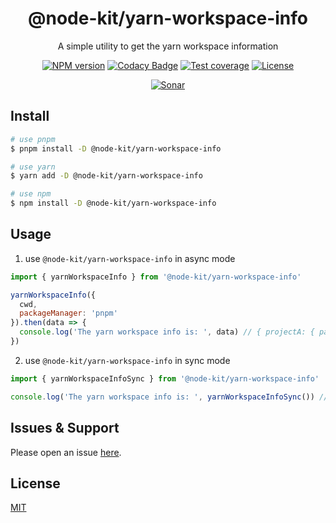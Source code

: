 <div style="text-align: center;" align="center">

# @node-kit/yarn-workspace-info

A simple utility to get the yarn workspace information

[![NPM version][npm-image]][npm-url]
[![Codacy Badge][codacy-image]][codacy-url]
[![Test coverage][codecov-image]][codecov-url]
[![License][license-image]][license-url]

[![Sonar][sonar-image]][sonar-url]

</div>

## Install

```bash
# use pnpm
$ pnpm install -D @node-kit/yarn-workspace-info

# use yarn
$ yarn add -D @node-kit/yarn-workspace-info

# use npm
$ npm install -D @node-kit/yarn-workspace-info
```

## Usage

1. use `@node-kit/yarn-workspace-info` in async mode

```js
import { yarnWorkspaceInfo } from '@node-kit/yarn-workspace-info'

yarnWorkspaceInfo({
  cwd,
  packageManager: 'pnpm'
}).then(data => {
  console.log('The yarn workspace info is: ', data) // { projectA: { path: 'packages/projectA' } }
})
```

2. use `@node-kit/yarn-workspace-info` in sync mode

```js
import { yarnWorkspaceInfoSync } from '@node-kit/yarn-workspace-info'

console.log('The yarn workspace info is: ', yarnWorkspaceInfoSync()) // { projectA: { path: 'packages/projectA' } }
```

## Issues & Support

Please open an issue [here](https://github.com/saqqdy/node-kit/issues).

## License

[MIT](LICENSE)

[npm-image]: https://img.shields.io/npm/v/@node-kit/yarn-workspace-info.svg?style=flat-square
[npm-url]: https://npmjs.org/package/@node-kit/yarn-workspace-info
[codacy-image]: https://app.codacy.com/project/badge/Grade/f70d4880e4ad4f40aa970eb9ee9d0696
[codacy-url]: https://www.codacy.com/gh/saqqdy/@node-kit/yarn-workspace-info/dashboard?utm_source=github.com&utm_medium=referral&utm_content=saqqdy/@node-kit/yarn-workspace-info&utm_campaign=Badge_Grade
[codecov-image]: https://img.shields.io/codecov/c/github/saqqdy/@node-kit/yarn-workspace-info.svg?style=flat-square
[codecov-url]: https://codecov.io/github/saqqdy/@node-kit/yarn-workspace-info?branch=master
[license-image]: https://img.shields.io/badge/License-MIT-blue.svg
[license-url]: LICENSE
[sonar-image]: https://sonarcloud.io/api/project_badges/quality_gate?project=saqqdy_node-kit
[sonar-url]: https://sonarcloud.io/dashboard?id=saqqdy_node-kit

